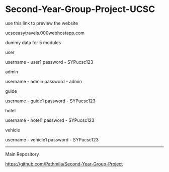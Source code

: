 # Second-Year-Group-Project-UCSC

use this link to preview the website

ucsceasytravels.000webhostapp.com

dummy data for 5 modules

user

username - user1
password - SYPucsc123

admin

username - admin
password - admin


guide

username - guide1
password - SYPucsc123

hotel

username - hotel1
password - SYPucsc123

vehicle

username - vehicle1
password - SYPucsc123

---------------------------

Main Repository 

https://github.com/Pathmila/Second-Year-Group-Project